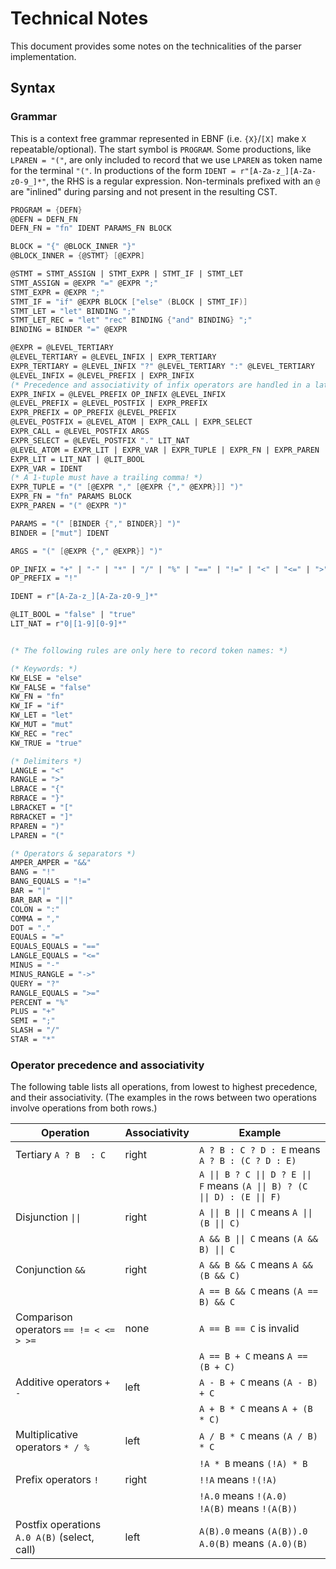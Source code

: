 # Technical Notes

This document provides some notes on the technicalities of the parser
implementation.

## Syntax

### Grammar

This is a context free grammar represented in EBNF (i.e. `{X}`/`[X]` make `X`
repeatable/optional). The start symbol is `PROGRAM`. Some productions, like
`LPAREN = "("`, are only included to record that we use `LPAREN` as token name
for the terminal `"("`. In productions of the form
`IDENT = r"[A-Za-z_][A-Za-z0-9_]*"`, the RHS is a regular expression.
Non-terminals prefixed with an `@` are "inlined" during parsing and not present
in the resulting CST.

```fsharp
PROGRAM = {DEFN}
@DEFN = DEFN_FN
DEFN_FN = "fn" IDENT PARAMS_FN BLOCK

BLOCK = "{" @BLOCK_INNER "}"
@BLOCK_INNER = {@STMT} [@EXPR]

@STMT = STMT_ASSIGN | STMT_EXPR | STMT_IF | STMT_LET
STMT_ASSIGN = @EXPR "=" @EXPR ";"
STMT_EXPR = @EXPR ";"
STMT_IF = "if" @EXPR BLOCK ["else" (BLOCK | STMT_IF)]
STMT_LET = "let" BINDING ";"
STMT_LET_REC = "let" "rec" BINDING {"and" BINDING} ";"
BINDING = BINDER "=" @EXPR

@EXPR = @LEVEL_TERTIARY
@LEVEL_TERTIARY = @LEVEL_INFIX | EXPR_TERTIARY
EXPR_TERTIARY = @LEVEL_INFIX "?" @LEVEL_TERTIARY ":" @LEVEL_TERTIARY
@LEVEL_INFIX = @LEVEL_PREFIX | EXPR_INFIX
(* Precedence and associativity of infix operators are handled in a later step. *)
EXPR_INFIX = @LEVEL_PREFIX OP_INFIX @LEVEL_INFIX
@LEVEL_PREFIX = @LEVEL_POSTFIX | EXPR_PREFIX
EXPR_PREFIX = OP_PREFIX @LEVEL_PREFIX
@LEVEL_POSTFIX = @LEVEL_ATOM | EXPR_CALL | EXPR_SELECT
EXPR_CALL = @LEVEL_POSTFIX ARGS
EXPR_SELECT = @LEVEL_POSTFIX "." LIT_NAT
@LEVEL_ATOM = EXPR_LIT | EXPR_VAR | EXPR_TUPLE | EXPR_FN | EXPR_PAREN
EXPR_LIT = LIT_NAT | @LIT_BOOL
EXPR_VAR = IDENT
(* A 1-tuple must have a trailing comma! *)
EXPR_TUPLE = "(" [@EXPR "," [@EXPR {"," @EXPR}]] ")"
EXPR_FN = "fn" PARAMS BLOCK
EXPR_PAREN = "(" @EXPR ")"

PARAMS = "(" [BINDER {"," BINDER}] ")"
BINDER = ["mut"] IDENT

ARGS = "(" [@EXPR {"," @EXPR}] ")"

OP_INFIX = "+" | "-" | "*" | "/" | "%" | "==" | "!=" | "<" | "<=" | ">" | ">=" | "&&" | "||"
OP_PREFIX = "!"

IDENT = r"[A-Za-z_][A-Za-z0-9_]*"

@LIT_BOOL = "false" | "true"
LIT_NAT = r"0|[1-9][0-9]*"


(* The following rules are only here to record token names: *)

(* Keywords: *)
KW_ELSE = "else"
KW_FALSE = "false"
KW_FN = "fn"
KW_IF = "if"
KW_LET = "let"
KW_MUT = "mut"
KW_REC = "rec"
KW_TRUE = "true"

(* Delimiters *)
LANGLE = "<"
RANGLE = ">"
LBRACE = "{"
RBRACE = "}"
LBRACKET = "["
RBRACKET = "]"
RPAREN = ")"
LPAREN = "("

(* Operators & separators *)
AMPER_AMPER = "&&"
BANG = "!"
BANG_EQUALS = "!="
BAR = "|"
BAR_BAR = "||"
COLON = ":"
COMMA = ","
DOT = "."
EQUALS = "="
EQUALS_EQUALS = "=="
LANGLE_EQUALS = "<="
MINUS = "-"
MINUS_RANGLE = "->"
QUERY = "?"
RANGLE_EQUALS = ">="
PERCENT = "%"
PLUS = "+"
SEMI = ";"
SLASH = "/"
STAR = "*"
```

### Operator precedence and associativity

The following table lists all operations, from lowest to highest precedence, and
their associativity. (The examples in the rows between two operations involve operations from both rows.)

<table>
    <thead>
        <th>Operation</th>
        <th>Associativity</th>
        <th>Example</th>
    </thead>
    <tbody>
        <tr>
            <td>Tertiary <code>A ? B  : C</code></td>
            <td>right</td>
            <td><code>A ? B : C ? D : E</code> means <code>A ? B : (C ? D : E)</code></td>
        </tr>
        <tr>
            <td></td>
            <td></td>
            <td><code>A || B ? C || D ? E || F</code> means <code>(A || B) ? (C || D) : (E || F)</code></td>
        </tr>
        <tr>
            <td>Disjunction <code>||</code></td>
            <td>right</td>
            <td><code>A || B || C</code> means <code>A || (B || C)</code></td>
        </tr>
        <tr>
            <td></td>
            <td></td>
            <td><code>A && B || C</code> means <code>(A && B) || C</code></td>
        </tr>
        <tr>
            <td>Conjunction <code>&&</code></td>
            <td>right</td>
            <td><code>A && B && C</code> means <code>A && (B && C)</code></td>
        </tr>
        <tr>
            <td></td>
            <td></td>
            <td><code>A == B && C</code> means <code>(A == B) && C</code></td>
        </tr>
        <tr>
            <td>Comparison operators <code>== != < <= > >=</code></td>
            <td>none</td>
            <td><code>A == B == C</code> is invalid</td>
        </tr>
        <tr>
            <td></td>
            <td></td>
            <td><code>A == B + C</code> means <code>A == (B + C)</code></td>
        </tr>
        <tr>
            <td>Additive operators <code>+ -</code></td>
            <td>left</td>
            <td><code>A - B + C</code> means <code>(A - B) + C</code></td>
        </tr>
        <tr>
            <td></td>
            <td></td>
            <td><code>A + B * C</code> means <code>A + (B * C)</code></td>
        </tr>
        <tr>
            <td>Multiplicative operators <code>* / %</code></td>
            <td>left</td>
            <td><code>A / B * C</code> means <code>(A / B) * C</code></td>
        </tr>
        <tr>
            <td></td>
            <td></td>
            <td><code>!A * B</code> means <code>(!A) * B</code></td>
        </tr>
        <tr>
            <td>Prefix operators <code>!</code></td>
            <td>right</td>
            <td><code>!!A</code> means <code>!(!A)</code></td>
        </tr>
        <tr>
            <td></td>
            <td></td>
            <td>
                <code>!A.0</code> means <code>!(A.0)</code><br />
                <code>!A(B)</code> means <code>!(A(B))</code>
            </td>
        </tr>
        <tr>
            <td>
                Postfix operations <code>A.0 A(B)</code> (select, call)
            </td>
            <td>left</td>
            <td>
                <code>A(B).0</code> means <code>(A(B)).0</code><br />
                <code>A.0(B)</code> means <code>(A.0)(B)</code>
            </td>
        </tr>
    </tbody>
</table>
